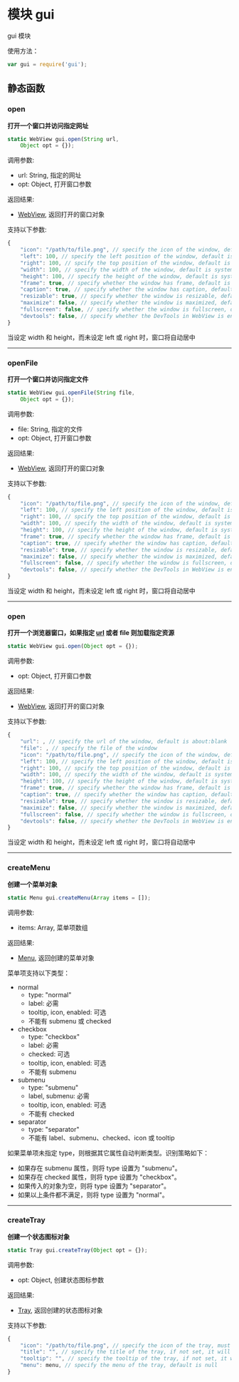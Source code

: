 # 模块 gui
gui 模块

使用方法：

```JavaScript
var gui = require('gui');
```

## 静态函数
        
### open
**打开一个窗口并访问指定网址**

```JavaScript
static WebView gui.open(String url,
    Object opt = {});
```

调用参数:
* url: String, 指定的网址
* opt: Object, 打开窗口参数

返回结果:
* [WebView](../../object/ifs/WebView.md), 返回打开的窗口对象

支持以下参数:

```JavaScript
{
    "icon": "/path/to/file.png", // specify the icon of the window, default is system auto set
    "left": 100, // specify the left position of the window, default is system auto set
    "right": 100, // spcify the top position of the window, default is system auto set
    "width": 100, // specify the width of the window, default is system auto set
    "height": 100, // specify the height of the window, default is system auto set
    "frame": true, // specify whether the window has frame, default is true
    "caption": true, // specify whether the window has caption, default is true, not work in linux
    "resizable": true, // specify whether the window is resizable, default is true
    "maximize": false, // specify whether the window is maximized, default is false
    "fullscreen": false, // specify whether the window is fullscreen, default is false
    "devtools": false, // specify whether the DevTools in WebView is enabled, default is false
}
```

当设定 width 和 height，而未设定 left 或 right 时，窗口将自动居中

--------------------------
### openFile
**打开一个窗口并访问指定文件**

```JavaScript
static WebView gui.openFile(String file,
    Object opt = {});
```

调用参数:
* file: String, 指定的文件
* opt: Object, 打开窗口参数

返回结果:
* [WebView](../../object/ifs/WebView.md), 返回打开的窗口对象

支持以下参数:

```JavaScript
{
    "icon": "/path/to/file.png", // specify the icon of the window, default is system auto set
    "left": 100, // specify the left position of the window, default is system auto set
    "right": 100, // spcify the top position of the window, default is system auto set
    "width": 100, // specify the width of the window, default is system auto set
    "height": 100, // specify the height of the window, default is system auto set
    "frame": true, // specify whether the window has frame, default is true
    "caption": true, // specify whether the window has caption, default is true, not work in linux
    "resizable": true, // specify whether the window is resizable, default is true
    "maximize": false, // specify whether the window is maximized, default is false
    "fullscreen": false, // specify whether the window is fullscreen, default is false
    "devtools": false, // specify whether the DevTools in WebView is enabled, default is false
}
```

当设定 width 和 height，而未设定 left 或 right 时，窗口将自动居中

--------------------------
### open
**打开一个浏览器窗口，如果指定 [url](url.md) 或者 file 则加载指定资源**

```JavaScript
static WebView gui.open(Object opt = {});
```

调用参数:
* opt: Object, 打开窗口参数

返回结果:
* [WebView](../../object/ifs/WebView.md), 返回打开的窗口对象

支持以下参数:

```JavaScript
{
    "url": , // specify the url of the window, default is about:blank
    "file": , // specify the file of the window
    "icon": "/path/to/file.png", // specify the icon of the window, default is system auto set
    "left": 100, // specify the left position of the window, default is system auto set
    "right": 100, // spcify the top position of the window, default is system auto set
    "width": 100, // specify the width of the window, default is system auto set
    "height": 100, // specify the height of the window, default is system auto set
    "frame": true, // specify whether the window has frame, default is true
    "caption": true, // specify whether the window has caption, default is true, not work in linux
    "resizable": true, // specify whether the window is resizable, default is true
    "maximize": false, // specify whether the window is maximized, default is false
    "fullscreen": false, // specify whether the window is fullscreen, default is false
    "devtools": false, // specify whether the DevTools in WebView is enabled, default is false
}
```

当设定 width 和 height，而未设定 left 或 right 时，窗口将自动居中

--------------------------
### createMenu
**创建一个菜单对象**

```JavaScript
static Menu gui.createMenu(Array items = []);
```

调用参数:
* items: Array, 菜单项数组

返回结果:
* [Menu](../../object/ifs/Menu.md), 返回创建的菜单对象

菜单项支持以下类型：
- normal
    - type: "normal"
    - label: 必需
    - tooltip, icon, enabled: 可选
    - 不能有 submenu 或 checked
- checkbox
    - type: "checkbox"
    - label: 必需
    - checked: 可选
    - tooltip, icon, enabled: 可选
    - 不能有 submenu
- submenu
    - type: "submenu"
    - label, submenu: 必需
    - tooltip, icon, enabled: 可选
    - 不能有 checked
- separator
    - type: "separator"
    - 不能有 label、submenu、checked、icon 或 tooltip

如果菜单项未指定 type，则根据其它属性自动判断类型。识别策略如下：
- 如果存在 submenu 属性，则将 type 设置为 "submenu"。
- 如果存在 checked 属性，则将 type 设置为 "checkbox"。
- 如果传入的对象为空，则将 type 设置为 "separator"。
- 如果以上条件都不满足，则将 type 设置为 "normal"。

--------------------------
### createTray
**创建一个状态图标对象**

```JavaScript
static Tray gui.createTray(Object opt = {});
```

调用参数:
* opt: Object, 创建状态图标参数

返回结果:
* [Tray](../../object/ifs/Tray.md), 返回创建的状态图标对象

支持以下参数:

```JavaScript
{
    "icon": "/path/to/file.png", // specify the icon of the tray, must be a png file
    "title": "", // specify the title of the tray, if not set, it will not be displayed
    "tooltip": "", // specify the tooltip of the tray, if not set, it will not be displayed
    "menu": menu, // specify the menu of the tray, default is null
}
```

